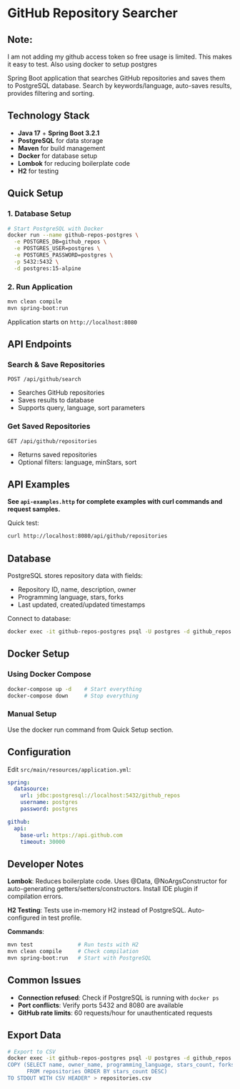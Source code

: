 # GitHub Repository Searcher
## Note:
I am not adding my github access token so free usage is limited. This makes it easy to test. Also using docker to setup postgres 

Spring Boot application that searches GitHub repositories and saves them to PostgreSQL database. Search by keywords/language, auto-saves results, provides filtering and sorting.

## Technology Stack

- **Java 17** + **Spring Boot 3.2.1**
- **PostgreSQL** for data storage
- **Maven** for build management
- **Docker** for database setup
- **Lombok** for reducing boilerplate code
- **H2** for testing

## Quick Setup

### 1. Database Setup
```bash
# Start PostgreSQL with Docker
docker run --name github-repos-postgres \
  -e POSTGRES_DB=github_repos \
  -e POSTGRES_USER=postgres \
  -e POSTGRES_PASSWORD=postgres \
  -p 5432:5432 \
  -d postgres:15-alpine
```

### 2. Run Application
```bash
mvn clean compile
mvn spring-boot:run
```

Application starts on `http://localhost:8080`

## API Endpoints

### Search & Save Repositories
`POST /api/github/search`
- Searches GitHub repositories
- Saves results to database
- Supports query, language, sort parameters

### Get Saved Repositories  
`GET /api/github/repositories`
- Returns saved repositories
- Optional filters: language, minStars, sort

## API Examples

**See `api-examples.http` for complete examples with curl commands and request samples.**

Quick test:
```bash
curl http://localhost:8080/api/github/repositories
```

## Database

PostgreSQL stores repository data with fields:
- Repository ID, name, description, owner
- Programming language, stars, forks
- Last updated, created/updated timestamps

Connect to database:
```bash
docker exec -it github-repos-postgres psql -U postgres -d github_repos
```

## Docker Setup

### Using Docker Compose
```bash
docker-compose up -d    # Start everything
docker-compose down     # Stop everything
```

### Manual Setup
Use the docker run command from Quick Setup section.

## Configuration

Edit `src/main/resources/application.yml`:
```yaml
spring:
  datasource:
    url: jdbc:postgresql://localhost:5432/github_repos
    username: postgres
    password: postgres

github:
  api:
    base-url: https://api.github.com
    timeout: 30000
```

## Developer Notes

**Lombok**: Reduces boilerplate code. Uses @Data, @NoArgsConstructor for auto-generating getters/setters/constructors. Install IDE plugin if compilation errors.

**H2 Testing**: Tests use in-memory H2 instead of PostgreSQL. Auto-configured in test profile.

**Commands**:
```bash
mvn test              # Run tests with H2
mvn clean compile     # Check compilation
mvn spring-boot:run   # Start with PostgreSQL
```

## Common Issues

- **Connection refused**: Check if PostgreSQL is running with `docker ps`
- **Port conflicts**: Verify ports 5432 and 8080 are available
- **GitHub rate limits**: 60 requests/hour for unauthenticated requests

## Export Data

```bash
# Export to CSV
docker exec -it github-repos-postgres psql -U postgres -d github_repos -c "
COPY (SELECT name, owner_name, programming_language, stars_count, forks_count 
      FROM repositories ORDER BY stars_count DESC) 
TO STDOUT WITH CSV HEADER" > repositories.csv
```
